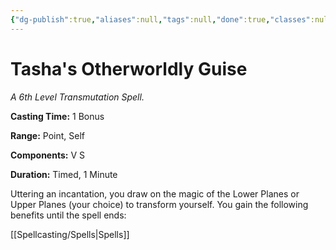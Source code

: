 ```yaml
---
{"dg-publish":true,"aliases":null,"tags":null,"done":true,"classes":null,"spellLevel":6,"school":"Transmutation","source":"TCE","permalink":"/spells/tasha-s-otherworldly-guise/","dgHomeLink":false,"dgPassFrontmatter":true}
---
```


# Tasha's Otherworldly Guise
*A 6th Level Transmutation Spell.*

**Casting Time:** 1 Bonus

**Range:** Point, Self

**Components:** V S 

**Duration:** Timed, 1 Minute

Uttering an incantation, you draw on the magic of the Lower Planes or Upper Planes (your choice) to transform yourself. You gain the following benefits until the spell ends:

[[Spellcasting/Spells|Spells]]